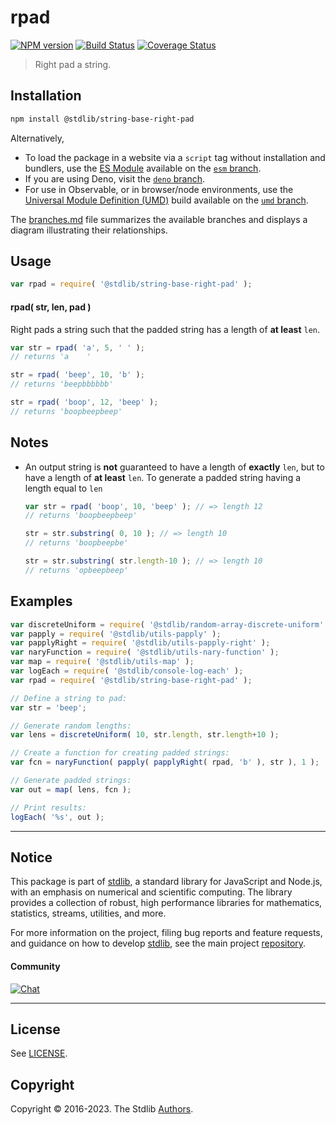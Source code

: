 <!--

@license Apache-2.0

Copyright (c) 2023 The Stdlib Authors.

Licensed under the Apache License, Version 2.0 (the "License");
you may not use this file except in compliance with the License.
You may obtain a copy of the License at

   http://www.apache.org/licenses/LICENSE-2.0

Unless required by applicable law or agreed to in writing, software
distributed under the License is distributed on an "AS IS" BASIS,
WITHOUT WARRANTIES OR CONDITIONS OF ANY KIND, either express or implied.
See the License for the specific language governing permissions and
limitations under the License.

-->

# rpad

[![NPM version][npm-image]][npm-url] [![Build Status][test-image]][test-url] [![Coverage Status][coverage-image]][coverage-url] <!-- [![dependencies][dependencies-image]][dependencies-url] -->

> Right pad a string.

<section class="installation">

## Installation

```bash
npm install @stdlib/string-base-right-pad
```

Alternatively,

-   To load the package in a website via a `script` tag without installation and bundlers, use the [ES Module][es-module] available on the [`esm` branch][esm-url].
-   If you are using Deno, visit the [`deno` branch][deno-url].
-   For use in Observable, or in browser/node environments, use the [Universal Module Definition (UMD)][umd] build available on the [`umd` branch][umd-url].

The [branches.md][branches-url] file summarizes the available branches and displays a diagram illustrating their relationships.

</section>

<section class="usage">

## Usage

```javascript
var rpad = require( '@stdlib/string-base-right-pad' );
```

#### rpad( str, len, pad )

Right pads a string such that the padded string has a length of **at least** `len`.

```javascript
var str = rpad( 'a', 5, ' ' );
// returns 'a    '

str = rpad( 'beep', 10, 'b' );
// returns 'beepbbbbbb'

str = rpad( 'boop', 12, 'beep' );
// returns 'boopbeepbeep'
```

</section>

<!-- /.usage -->

<section class="notes">

## Notes

-   An output string is **not** guaranteed to have a length of **exactly** `len`, but to have a length of **at least** `len`. To generate a padded string having a length equal to `len`

    ```javascript
    var str = rpad( 'boop', 10, 'beep' ); // => length 12
    // returns 'boopbeepbeep'

    str = str.substring( 0, 10 ); // => length 10
    // returns 'boopbeepbe'

    str = str.substring( str.length-10 ); // => length 10
    // returns 'opbeepbeep'
    ```

</section>

<!-- /.notes -->

<section class="examples">

## Examples

<!-- eslint no-undef: "error" -->

```javascript
var discreteUniform = require( '@stdlib/random-array-discrete-uniform' );
var papply = require( '@stdlib/utils-papply' );
var papplyRight = require( '@stdlib/utils-papply-right' );
var naryFunction = require( '@stdlib/utils-nary-function' );
var map = require( '@stdlib/utils-map' );
var logEach = require( '@stdlib/console-log-each' );
var rpad = require( '@stdlib/string-base-right-pad' );

// Define a string to pad:
var str = 'beep';

// Generate random lengths:
var lens = discreteUniform( 10, str.length, str.length+10 );

// Create a function for creating padded strings:
var fcn = naryFunction( papply( papplyRight( rpad, 'b' ), str ), 1 );

// Generate padded strings:
var out = map( lens, fcn );

// Print results:
logEach( '%s', out );
```

</section>

<!-- /.examples -->

<!-- Section for related `stdlib` packages. Do not manually edit this section, as it is automatically populated. -->

<section class="related">

</section>

<!-- /.related -->

<!-- Section for all links. Make sure to keep an empty line after the `section` element and another before the `/section` close. -->


<section class="main-repo" >

* * *

## Notice

This package is part of [stdlib][stdlib], a standard library for JavaScript and Node.js, with an emphasis on numerical and scientific computing. The library provides a collection of robust, high performance libraries for mathematics, statistics, streams, utilities, and more.

For more information on the project, filing bug reports and feature requests, and guidance on how to develop [stdlib][stdlib], see the main project [repository][stdlib].

#### Community

[![Chat][chat-image]][chat-url]

---

## License

See [LICENSE][stdlib-license].


## Copyright

Copyright &copy; 2016-2023. The Stdlib [Authors][stdlib-authors].

</section>

<!-- /.stdlib -->

<!-- Section for all links. Make sure to keep an empty line after the `section` element and another before the `/section` close. -->

<section class="links">

[npm-image]: http://img.shields.io/npm/v/@stdlib/string-base-right-pad.svg
[npm-url]: https://npmjs.org/package/@stdlib/string-base-right-pad

[test-image]: https://github.com/stdlib-js/string-base-right-pad/actions/workflows/test.yml/badge.svg?branch=main
[test-url]: https://github.com/stdlib-js/string-base-right-pad/actions/workflows/test.yml?query=branch:main

[coverage-image]: https://img.shields.io/codecov/c/github/stdlib-js/string-base-right-pad/main.svg
[coverage-url]: https://codecov.io/github/stdlib-js/string-base-right-pad?branch=main

<!--

[dependencies-image]: https://img.shields.io/david/stdlib-js/string-base-right-pad.svg
[dependencies-url]: https://david-dm.org/stdlib-js/string-base-right-pad/main

-->

[chat-image]: https://img.shields.io/gitter/room/stdlib-js/stdlib.svg
[chat-url]: https://app.gitter.im/#/room/#stdlib-js_stdlib:gitter.im

[stdlib]: https://github.com/stdlib-js/stdlib

[stdlib-authors]: https://github.com/stdlib-js/stdlib/graphs/contributors

[umd]: https://github.com/umdjs/umd
[es-module]: https://developer.mozilla.org/en-US/docs/Web/JavaScript/Guide/Modules

[deno-url]: https://github.com/stdlib-js/string-base-right-pad/tree/deno
[umd-url]: https://github.com/stdlib-js/string-base-right-pad/tree/umd
[esm-url]: https://github.com/stdlib-js/string-base-right-pad/tree/esm
[branches-url]: https://github.com/stdlib-js/string-base-right-pad/blob/main/branches.md

[stdlib-license]: https://raw.githubusercontent.com/stdlib-js/string-base-right-pad/main/LICENSE

</section>

<!-- /.links -->
